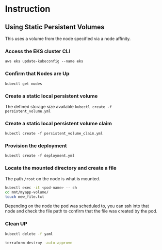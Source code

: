 # Instruction

## Using Static Persistent Volumes

This uses a volume from the node specified via a node affinity.

### Access the EKS cluster CLI

`aws eks update-kubeconfig --name eks`

### Confirm that Nodes are Up

`kubectl get nodes`

### Create a static local persistent volume

The defined storage size available 
`kubectl create -f persistent_volume.yml`

### Create a static local persistent volume claim

`kubectl create -f persistent_volume_claim.yml`

### Provision the deployment

`kubectl create -f deployment.yml`

### Locate the mounted directory and create a file

The path `/root` on the node is what is mounted.

```bash
kubectl exec -it <pod-name> -- sh
cd mnt/myapp-volume/
touch new_file.txt
```

Depending on the node the pod was scheduled to, you can ssh into that node and check the file path to confirm that the file was created by the pod.

### Clean UP

```bash
kubectl delete -f yaml

terraform destroy -auto-approve
```